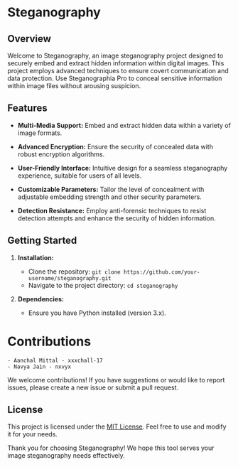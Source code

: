 # Steganography

## Overview

Welcome to Steganography, an image steganography project designed to securely embed and extract hidden information within digital images. This project employs advanced techniques to ensure covert communication and data protection. Use Steganographia Pro to conceal sensitive information within image files without arousing suspicion.

## Features

- **Multi-Media Support:** Embed and extract hidden data within a variety of image formats.
  
- **Advanced Encryption:** Ensure the security of concealed data with robust encryption algorithms.

- **User-Friendly Interface:** Intuitive design for a seamless steganography experience, suitable for users of all levels.

- **Customizable Parameters:** Tailor the level of concealment with adjustable embedding strength and other security parameters.

- **Detection Resistance:** Employ anti-forensic techniques to resist detection attempts and enhance the security of hidden information.

## Getting Started

1. **Installation:**
    - Clone the repository: `git clone https://github.com/your-username/steganography.git`
    - Navigate to the project directory: `cd steganography`

2. **Dependencies:**
    - Ensure you have Python installed (version 3.x).


 # Contributions
    - Aanchal Mittal - xxxchall-17
    - Navya Jain - nxvyx


We welcome contributions! If you have suggestions or would like to report issues, please create a new issue or submit a pull request.

## License

This project is licensed under the [MIT License](LICENSE). Feel free to use and modify it for your needs.

Thank you for choosing Steganography! We hope this tool serves your image steganography needs effectively.
